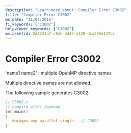 ```yaml
---
description: "Learn more about: Compiler Error C3002"
title: "Compiler Error C3002"
ms.date: "11/04/2016"
f1_keywords: ["C3002"]
helpviewer_keywords: ["C3002"]
ms.assetid: 2d4241a7-c8eb-4d43-a128-dca255d137bc
---
```

# Compiler Error C3002

'name1 name2' : multiple OpenMP directive names

Multiple directive names are not allowed.

The following sample generates C3002:

```c
// C3002.c
// compile with: /openmp
int main()
{
   #pragma omp parallel single   // C3002
}
```
